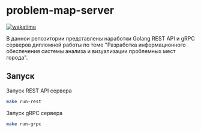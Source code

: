 # problem-map-server

[![wakatime](https://wakatime.com/badge/user/b2a0c08d-61f2-4144-ba78-aab13a59cb9f/project/62d78167-daec-4c9e-a232-ffef6036e9c7.svg)](https://wakatime.com/badge/user/b2a0c08d-61f2-4144-ba78-aab13a59cb9f/project/62d78167-daec-4c9e-a232-ffef6036e9c7)

В даннои репозитории представлены наработки Golang REST API и gRPC серверов дипломной работы по теме "Разработка информационного обеспечения системы анализа и визуализации проблемных мест города".

## Запуск

Запуск REST API сервера
```bash
make run-rest
```

Запуск gRPC сервера
```bash
make run-grpc
```